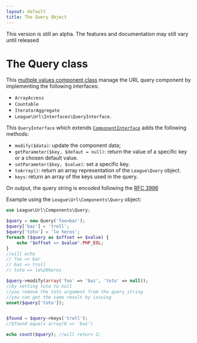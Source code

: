 ```yaml
---
layout: default
title: The Query Object
---
```


<p class="message-notice">This version is still an alpha. The features and documentation may still vary until released</p>

# The Query class

This [multiple values component class](/components/overview/#complex-components) manage the URL query component by implementing the following interfaces:

- `ArrayAccess`
- `Countable`
- `IteratorAggregate`
- `League\Url\Interfaces\QueryInterface`.

This `QueryInterface` which extends [`ComponentInterface`](/4.0/component/) adds the following methods:

* `modify($data)`: update the component data;
* `getParameter($key, $defaut = null)`: return the value of a specific key or a chosen default value.
* `setParameter($key, $value)`: set a specific key.
* `toArray()`: return an array representation of the `League\Query` object.
* `keys`: return an array of the keys used in the query.

<p class="message-info">On output, the query string is encoded following the <a href="http://www.faqs.org/rfcs/rfc3968" target="_blank">RFC 3986</a></p>

Example using the `League\Url\Components\Query` object:

~~~php
use League\Url\Components\Query;

$query = new Query('foo=bar');
$query['baz'] = 'troll';
$query['toto'] = 'le heros';
foreach ($query as $offset => $value) {
	echo "$offset => $value".PHP_EOL;
}
//will echo 
// foo => bar
// baz => troll
// toto => le%20heros

$query->modify(array('foo' => 'baz', 'toto' => null));
//by setting toto to null
//you remove the toto argument from the query_string
//you can get the same result by issuing
unset($query['toto']);


$found = $query->keys('troll');
//$found equals array(0 => 'baz')

echo count($query); //will return 2;
~~~